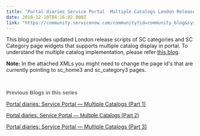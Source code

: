 ```yaml
---
title: "Portal diaries Service Portal  Multiple Catalogs London Release"
date: 2018-12-10T04:16:02.000Z
link: "https://community.servicenow.com/community?id=community_blog&sys_id=84ca86d1db562f0011762183ca96195e"
---
```

<p>This blog provides updated London release scripts of SC categories and SC Category page widgets that supports multiple catalog display in portal. To understand the multiple catalog implementation, please refer <a href="community?id&#61;community_blog&amp;sys_id&#61;8e5da629dbd0dbc01dcaf3231f961907" rel="nofollow">this blog</a>.</p>
<p><strong>Note:</strong> In the attached XMLs you might need to change the page id&#39;s that are currently pointing to sc_home3 and sc_category3 pages.</p>
<p> </p>
<p><strong><span style="color: #666666; font-family: arial, sans-serif;">Previous Blogs in this series</span></strong></p>
<p><a class="jive_macro jive_macro_blogpost" title="Portal diaries: Service Portal — Multiple Catalogs (Part 1)" href="community?id&#61;community_blog&amp;sys_id&#61;8e5da629dbd0dbc01dcaf3231f961907" rel="nofollow">Portal diaries: Service Portal — Multiple Catalogs (Part 1)</a></p>
<p style="font-family: arial, sans-serif; color: #666666;"><a class="jive_macro jive_macro_blogpost" title="Portal diaries: Service Portal — Multiple Catalogs (Part 2)" href="community?id&#61;community_blog&amp;sys_id&#61;7b5e2eaddbd0dbc01dcaf3231f961990" rel="nofollow">Portal diaries: Service Portal — Multiple Catalogs (Part 2)</a></p>
<p><a class="jive_macro jive_macro_blogpost" title="Portal diaries: Service Portal — Multiple Catalogs (Part 3)" href="community?id&#61;community_blog&amp;sys_id&#61;0b8de669dbd0dbc01dcaf3231f9619f8" rel="nofollow">Portal diaries: Service Portal — Multiple Catalogs (Part 3)</a></p>
<p> </p>
